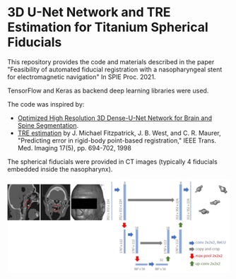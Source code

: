 # 3D U-Net Network and TRE Estimation for Titanium Spherical Fiducials

This repository provides the code and materials described in the paper "Feasibility of automated fiducial registration with a nasopharyngeal stent for electromagnetic navigation" In SPIE Proc. 2021.

TensorFlow and Keras as backend deep learning libraries were used.

The code was inspired by: 
 - [Optimized High Resolution 3D Dense-U-Net Network for Brain and Spine Segmentation](https://github.com/mrkolarik/3D-brain-segmentation).
 - [TRE estimation](https://github.com/mregodic/spie21/TRE_Fitzpatrick.py) by J. Michael Fitzpatrick, J. B. West, and C. R. Maurer, "Predicting error in rigid-body point-based registration," IEEE Trans. Med. Imaging 17(5), pp. 694-702, 1998

The spherical fiducials were provided in CT images (typically 4 fiducials embedded inside the nasopharynx).
 
 ![Alt text](/images/unet.jpg?raw=true)

 